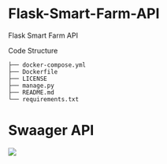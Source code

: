 # Flask-Smart-Farm-API
Flask Smart Farm API

Code Structure
```
├── docker-compose.yml
├── Dockerfile
├── LICENSE
├── manage.py
├── README.md
└── requirements.txt
```

# Swaager API
![](/doc/img/screenshot.png)
